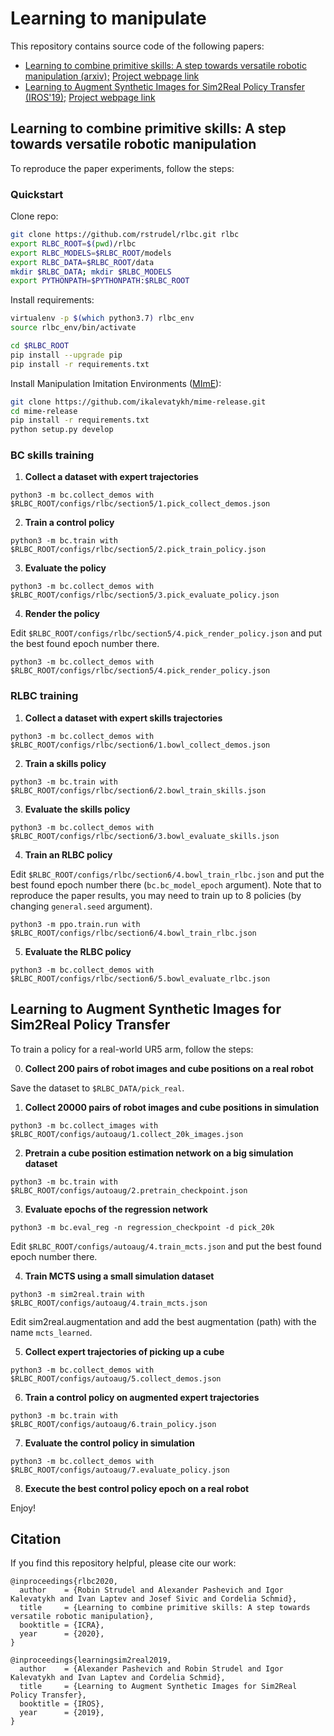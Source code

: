 # Learning to manipulate

This repository contains source code of the following papers:
 * [Learning to combine primitive skills: A step towards versatile robotic manipulation (arxiv);](https://arxiv.org/abs/1908.00722) [Project webpage link](https://www.di.ens.fr/willow/research/rlbc/)
 * [Learning to Augment Synthetic Images for Sim2Real Policy Transfer (IROS'19);](https://arxiv.org/abs/1903.07740) [Project webpage link](http://pascal.inrialpes.fr/data2/sim2real/)

## Learning to combine primitive skills: A step towards versatile robotic manipulation
To reproduce the paper experiments, follow the steps:

### Quickstart

Clone repo:
```bash
git clone https://github.com/rstrudel/rlbc.git rlbc
export RLBC_ROOT=$(pwd)/rlbc
export RLBC_MODELS=$RLBC_ROOT/models
export RLBC_DATA=$RLBC_ROOT/data
mkdir $RLBC_DATA; mkdir $RLBC_MODELS
export PYTHONPATH=$PYTHONPATH:$RLBC_ROOT
```

Install requirements:
```bash
virtualenv -p $(which python3.7) rlbc_env
source rlbc_env/bin/activate

cd $RLBC_ROOT
pip install --upgrade pip
pip install -r requirements.txt
```

Install Manipulation Imitation Environments ([MImE](https://github.com/ikalevatykh/mime-release)):
```bash
git clone https://github.com/ikalevatykh/mime-release.git
cd mime-release
pip install -r requirements.txt
python setup.py develop
```

### BC skills training
1. **Collect a dataset with expert trajectories**
```
python3 -m bc.collect_demos with $RLBC_ROOT/configs/rlbc/section5/1.pick_collect_demos.json
```
2. **Train a control policy**
```
python3 -m bc.train with $RLBC_ROOT/configs/rlbc/section5/2.pick_train_policy.json
```
3. **Evaluate the policy**
```
python3 -m bc.collect_demos with $RLBC_ROOT/configs/rlbc/section5/3.pick_evaluate_policy.json
```
4. **Render the policy**

Edit `$RLBC_ROOT/configs/rlbc/section5/4.pick_render_policy.json` and put the best found epoch number there.
```
python3 -m bc.collect_demos with $RLBC_ROOT/configs/rlbc/section5/4.pick_render_policy.json
```

### RLBC training
1. **Collect a dataset with expert skills trajectories**
```
python3 -m bc.collect_demos with $RLBC_ROOT/configs/rlbc/section6/1.bowl_collect_demos.json
```
2. **Train a skills policy**
```
python3 -m bc.train with $RLBC_ROOT/configs/rlbc/section6/2.bowl_train_skills.json
```
3. **Evaluate the skills policy**
```
python3 -m bc.collect_demos with $RLBC_ROOT/configs/rlbc/section6/3.bowl_evaluate_skills.json
```
4. **Train an RLBC policy**

Edit `$RLBC_ROOT/configs/rlbc/section6/4.bowl_train_rlbc.json` and put the best found epoch number there (`bc.bc_model_epoch` argument). Note that to reproduce the paper results, you may need to train up to 8 policies (by changing `general.seed` argument).
```
python3 -m ppo.train.run with $RLBC_ROOT/configs/rlbc/section6/4.bowl_train_rlbc.json
```
5. **Evaluate the RLBC policy**
```
python3 -m bc.collect_demos with $RLBC_ROOT/configs/rlbc/section6/5.bowl_evaluate_rlbc.json
```


## Learning to Augment Synthetic Images for Sim2Real Policy Transfer
To train a policy for a real-world UR5 arm, follow the steps:

0. **Collect 200 pairs of robot images and cube positions on a real robot**
 
Save the dataset to `$RLBC_DATA/pick_real`.

1. **Collect 20000 pairs of robot images and cube positions in simulation**
```
python3 -m bc.collect_images with $RLBC_ROOT/configs/autoaug/1.collect_20k_images.json
```

2. **Pretrain a cube position estimation network on a big simulation dataset**
```
python3 -m bc.train with $RLBC_ROOT/configs/autoaug/2.pretrain_checkpoint.json
```

3. **Evaluate epochs of the regression network**
```
python3 -m bc.eval_reg -n regression_checkpoint -d pick_20k
```
Edit `$RLBC_ROOT/configs/autoaug/4.train_mcts.json` and put the best found epoch number there.

4. **Train MCTS using a small simulation dataset**
```
python3 -m sim2real.train with $RLBC_ROOT/configs/autoaug/4.train_mcts.json
```
Edit sim2real.augmentation and add the best augmentation (path) with the name `mcts_learned`.

5. **Collect expert trajectories of picking up a cube**
```
python3 -m bc.collect_demos with $RLBC_ROOT/configs/autoaug/5.collect_demos.json
```

6. **Train a control policy on augmented expert trajectories**
```
python3 -m bc.train with $RLBC_ROOT/configs/autoaug/6.train_policy.json
```

7. **Evaluate the control policy in simulation**
```
python3 -m bc.collect_demos with $RLBC_ROOT/configs/autoaug/7.evaluate_policy.json
```

8. **Execute the best control policy epoch on a real robot**

Enjoy!


## Citation
If you find this repository helpful, please cite our work:

```
@inproceedings{rlbc2020,
  author    = {Robin Strudel and Alexander Pashevich and Igor Kalevatykh and Ivan Laptev and Josef Sivic and Cordelia Schmid},
  title     = {Learning to combine primitive skills: A step towards versatile robotic manipulation},
  booktitle = {ICRA},
  year      = {2020},
}

@inproceedings{learningsim2real2019,
  author    = {Alexander Pashevich and Robin Strudel and Igor Kalevatykh and Ivan Laptev and Cordelia Schmid},
  title     = {Learning to Augment Synthetic Images for Sim2Real Policy Transfer},
  booktitle = {IROS},
  year      = {2019},
}
```
